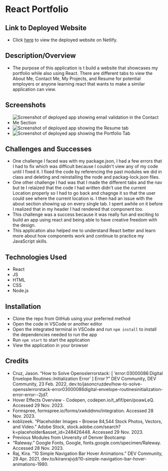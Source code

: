 # React Portfolio

## Link to Deployed Website
- Click [here](https://main--stupendous-marshmallow-a83956.netlify.app/) to view the deployed website on Netlify.
## Description/Overview
- The purpose of this application is t build a website that showcases my portfolio while also using React. There are different tabs to view the About Me, Contact Me, My Projects, and Resume for potential employers or anyone learning react that wants to make a similar application can view. 
## Screenshots
- ![Screenshot of deployed app showing email validation in the Contact Me Section](<readme-images/Screenshot 2023-11-29 at 10.27.52 PM.png>)
- ![Screenshot of deployed app showing the Resume tab](<readme-images/Screenshot 2023-11-29 at 10.29.58 PM.png>)
- ![Screenshot of deployed app showing the Portfolio Tab](<readme-images/Screenshot 2023-11-29 at 10.27.30 PM.png>)
## Challenges and Successes
- One challenge I faced was with my package.json, I had a few errors that I had to fix which was difficult because I couldn't view any of my code until I fixed it. I fixed the code by referencing the past modules we did in class and deleting and reinstalling the node and packag-lock.json files. 
- One other challenge I had was that I made the different tabs and the nav but te I relaized that the code I had written didn't use the current Location properly so I had to go back and chagnge it so that the user could see where the current location is. I then had an issue with the about section showing up on every single tab. I spent awhile on it before I realized that in my header I had rendered that component too. 
- This challenge was a success because it was really fun and exciting to build an app using react and being able to have creative freedom with the design. 
- This application also helped me to understand React better and learn more about how components work and continue to practice my JavaScript skills. 
## Technologies Used
- React
- JS
- HTML
- CSS
- Node.js
## Installation
- Clone the repo from GitHub using your preferred method
- Open the code in VSCode or another editor
- Open the integrated terminal in VSCode and run `npm install` to install the dependencies needed to run the app
- Run `npm start` to start the application
- View the application in your browser
## Credits
- Cruz, Jason. “How to Solve Opensslerrorstack: [ ‘error:03000086:Digital Envelope Routines::Initialization Error’ ] Error ?” DEV Community, DEV Community, 23 Feb. 2022, dev.to/jasoncruzdev/how-to-solve-opensslerrorstack-error03000086digital-envelope-routinesinitialization-error-error--2jd7. 
- Hover Effects Overview - Codepen, codepen.io/t_afif/pen/poawLeQ. Accessed 29 Nov. 2023. 
- Formspree, formspree.io/forms/xwkddnnv/integration. Accessed 28 Nov. 2023. 
- koblizeek. “Placeholder Images – Browse 84,544 Stock Photos, Vectors, and Video.” Adobe Stock, stock.adobe.com/search?k=placeholder&amp;asset_id=248426448. Accessed 29 Nov. 2023. 
- Previous Modules from Unversity of Denver Bootcamp
- “Raleway.” Google Fonts, Google, fonts.google.com/specimen/Raleway. Accessed 28 Nov. 2023. 
- Raj, Kira. “10 Simple Navigation Bar Hover Animations.” DEV Community, 29 Apr. 2021, dev.to/kiranrajvjd/10-simple-navigation-bar-hover-animations-1980. 